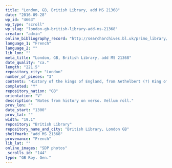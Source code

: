 ```yaml
---
title: "London, GB, British Library, add MS 21368"
date: "2016-09-28"
wp_id: "4663"
wp_type: "scroll"
wp_slug: "london-gb-british-library-add-ms-21368"
creator: "admin"
online_bibliography_record: "http://searcharchives.bl.uk/primo_library/libweb/action/display.do?tabs=detailsTab&ct=display&fn=search&doc=IAMS032-002033758&indx=1&recIds=IAMS032-002033758&recIdxs=0&elementId=0&renderMode=poppedOut&displayMode=full&frbrVersion=&dscnt=1&frbg=&scp.scps=scope%3A%28BL%29&tab=local&dstmp=1393298169405&srt=rank&mode=Basic&dum=true&vl(freeText0)=add+MS+21368&vid=IAMS_VU2"
language_1: "French"
language_2: ""
lib_lon: ""
meta_title: "London, GB, British Library, add MS 21368"
date_quality: "ca."
length: "221.5"
repository_city: "London"
number_of_pieces: "3"
contents: "History of the kings of England, from Aethelbert (?) King of Wessex to the reign of Richard II with names of rulers within 134 roundels."
completed: "Y"
repository_nation: "GB"
orientation: "V"
description: "Notes from history on verso. Vellum roll."
prov_lon: ""
date_start: "1300"
prov_lat: ""
width: "19.1"
repository: "British Library"
repository_name_and_city: "British Library, London GB"
shelfmark: "add MS 21368"
provenance: "French"
lib_lat: ""
online_images: "SDP photos"
_scrolls_id: "144"
type: "GB Roy. Gen."
---
```



